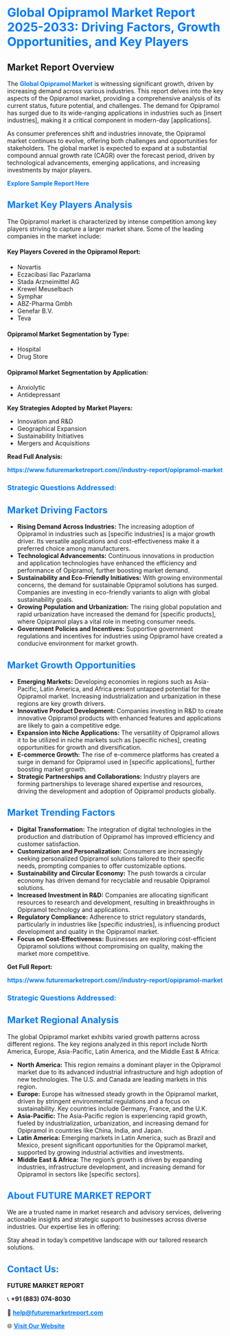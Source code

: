 <h1 style="color: #007BFF;">Global Opipramol Market Report 2025-2033: Driving Factors, Growth Opportunities, and Key Players</h1>

<section id="overview">
<h2>Market Report Overview</h2>
<p>The <a href="https://www.futuremarketreport.com//industry-report/opipramol-market" style="color: #007BFF; text-decoration: none;"><strong>Global Opipramol Market</strong></a> is witnessing significant growth, driven by increasing demand across various industries. This report delves into the key aspects of the Opipramol market, providing a comprehensive analysis of its current status, future potential, and challenges. The demand for Opipramol has surged due to its wide-ranging applications in industries such as [insert industries], making it a critical component in modern-day [applications].</p>
<p>As consumer preferences shift and industries innovate, the Opipramol market continues to evolve, offering both challenges and opportunities for stakeholders. The global market is expected to expand at a substantial compound annual growth rate (CAGR) over the forecast period, driven by technological advancements, emerging applications, and increasing investments by major players.</p>
</section>

<section id="overview">
<p><a href="https://www.futuremarketreport.com//request-sample/reportId=77798" style="color: #007BFF; text-decoration: none;"><strong>Explore Sample Report Here</strong></a></p>
</section>

<section id="key-players">
<h2 style="color: #007BFF;">Market Key Players Analysis</h2>
<p>The Opipramol market is characterized by intense competition among key players striving to capture a larger market share. Some of the leading companies in the market include:</p>
<h4>Key Players Covered in the Opipramol Report:</h4>
<ul><li>Novartis</li><li>Eczacibasi Ilac Pazarlama</li><li>Stada Arzneimittel AG</li><li>Krewel Meuselbach</li><li>Symphar</li><li>ABZ-Pharma Gmbh</li><li>Genefar B.V.</li><li>Teva</li></ul>
<h4>Opipramol Market Segmentation by Type:</h4>
<ul><li>Hospital</li><li>Drug Store</li></ul>

<h4>Opipramol Market Segmentation by Application:</h4>
<ul><li>Anxiolytic</li><li>Antidepressant</li></ul>
<p><strong>Key Strategies Adopted by Market Players:</strong></p>
<ul>
<li>Innovation and R&D</li>
<li>Geographical Expansion</li>
<li>Sustainability Initiatives</li>
<li>Mergers and Acquisitions</li>
</ul>
</section>

<section>
<p><strong>Read Full Analysis: </strong></p><a href="https://www.futuremarketreport.com//industry-report/opipramol-market" style="color: #007BFF; text-decoration: none;"><strong>https://www.futuremarketreport.com//industry-report/opipramol-market</strong></a>
<h3 style="color: #007BFF;">Strategic Questions Addressed:</h3>
</section>

<section id="driving-factors">
<h2 style="color: #007BFF;">Market Driving Factors</h2>
<ul>
<li><strong>Rising Demand Across Industries:</strong> The increasing adoption of Opipramol in industries such as [specific industries] is a major growth driver. Its versatile applications and cost-effectiveness make it a preferred choice among manufacturers.</li>
<li><strong>Technological Advancements:</strong> Continuous innovations in production and application technologies have enhanced the efficiency and performance of Opipramol, further boosting market demand.</li>
<li><strong>Sustainability and Eco-Friendly Initiatives:</strong> With growing environmental concerns, the demand for sustainable Opipramol solutions has surged. Companies are investing in eco-friendly variants to align with global sustainability goals.</li>
<li><strong>Growing Population and Urbanization:</strong> The rising global population and rapid urbanization have increased the demand for [specific products], where Opipramol plays a vital role in meeting consumer needs.</li>
<li><strong>Government Policies and Incentives:</strong> Supportive government regulations and incentives for industries using Opipramol have created a conducive environment for market growth.</li>
</ul>
</section>

<section id="growth-opportunities">
<h2 style="color: #007BFF;">Market Growth Opportunities</h2>
<ul>
<li><strong>Emerging Markets:</strong> Developing economies in regions such as Asia-Pacific, Latin America, and Africa present untapped potential for the Opipramol market. Increasing industrialization and urbanization in these regions are key growth drivers.</li>
<li><strong>Innovative Product Development:</strong> Companies investing in R&D to create innovative Opipramol products with enhanced features and applications are likely to gain a competitive edge.</li>
<li><strong>Expansion into Niche Applications:</strong> The versatility of Opipramol allows it to be utilized in niche markets such as [specific niches], creating opportunities for growth and diversification.</li>
<li><strong>E-commerce Growth:</strong> The rise of e-commerce platforms has created a surge in demand for Opipramol used in [specific applications], further boosting market growth.</li>
<li><strong>Strategic Partnerships and Collaborations:</strong> Industry players are forming partnerships to leverage shared expertise and resources, driving the development and adoption of Opipramol products globally.</li>
</ul>
</section>

<section id="trending-factors">
<h2 style="color: #007BFF;">Market Trending Factors</h2>
<ul>
<li><strong>Digital Transformation:</strong> The integration of digital technologies in the production and distribution of Opipramol has improved efficiency and customer satisfaction.</li>
<li><strong>Customization and Personalization:</strong> Consumers are increasingly seeking personalized Opipramol solutions tailored to their specific needs, prompting companies to offer customizable options.</li>
<li><strong>Sustainability and Circular Economy:</strong> The push towards a circular economy has driven demand for recyclable and reusable Opipramol solutions.</li>
<li><strong>Increased Investment in R&D:</strong> Companies are allocating significant resources to research and development, resulting in breakthroughs in Opipramol technology and applications.</li>
<li><strong>Regulatory Compliance:</strong> Adherence to strict regulatory standards, particularly in industries like [specific industries], is influencing product development and quality in the Opipramol market.</li>
<li><strong>Focus on Cost-Effectiveness:</strong> Businesses are exploring cost-efficient Opipramol solutions without compromising on quality, making the market more competitive.</li>
</ul>
</section>

<section>
<p><strong>Get Full Report: </strong></p><a href="https://www.futuremarketreport.com//industry-report/opipramol-market" style="color: #007BFF; text-decoration: none;"><strong>https://www.futuremarketreport.com//industry-report/opipramol-market</strong></a>
<h3 style="color: #007BFF;">Strategic Questions Addressed:</h3>
</section>


<section id="regional-analysis">
<h2 style="color: #007BFF;">Market Regional Analysis</h2>
<p>The global Opipramol market exhibits varied growth patterns across different regions. The key regions analyzed in this report include North America, Europe, Asia-Pacific, Latin America, and the Middle East & Africa:</p>
<ul>
<li><strong>North America:</strong> This region remains a dominant player in the Opipramol market due to its advanced industrial infrastructure and high adoption of new technologies. The U.S. and Canada are leading markets in this region.</li>
<li><strong>Europe:</strong> Europe has witnessed steady growth in the Opipramol market, driven by stringent environmental regulations and a focus on sustainability. Key countries include Germany, France, and the U.K.</li>
<li><strong>Asia-Pacific:</strong> The Asia-Pacific region is experiencing rapid growth, fueled by industrialization, urbanization, and increasing demand for Opipramol in countries like China, India, and Japan.</li>
<li><strong>Latin America:</strong> Emerging markets in Latin America, such as Brazil and Mexico, present significant opportunities for the Opipramol market, supported by growing industrial activities and investments.</li>
<li><strong>Middle East & Africa:</strong> The region’s growth is driven by expanding industries, infrastructure development, and increasing demand for Opipramol in sectors like [specific sectors].</li>
</ul>
</section>

<footer>
<h2 style="color: #007BFF;">About FUTURE MARKET REPORT</h2>
<p>We are a trusted name in market research and advisory services, delivering actionable insights and strategic support to businesses across diverse industries. Our expertise lies in offering:</p>

<p>Stay ahead in today’s competitive landscape with our tailored research solutions.</p>

<h2 style="color: #007BFF;">Contact Us:</h2>
<p><strong>FUTURE MARKET REPORT</strong></p>
<p>📞 <strong>+91 (883) 074-8030</strong></p>
<p>📧 <strong><a href="mailto:help@futuremarketreport.com" style="color: #007BFF;">help@futuremarketreport.com</a></strong></p>
<p>🌐 <strong><a href="https://www.futuremarketreport.com/" style="color: #007BFF;">Visit Our Website</a></strong></p>
</footer>